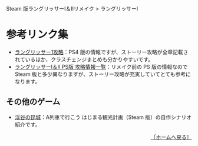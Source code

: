 Steam 版ラングリッサーⅠ＆Ⅱリメイク > ラングリッサーⅠ

# 参考リンク集

- [ラングリッサー1攻略](https://pepedash.biz/langrisser1-index/)：PS4 版の情報ですが、ストーリー攻略が全章記載されているほか、クラスチェンジまとめも分かりやすいです。
- [ラングリッサーⅠ＆Ⅱ PS版 攻略情報一覧](https://tvgamedb.com/ps/%E3%83%A9%E3%83%B3%E3%82%B0%E3%83%AA%E3%83%83%E3%82%B5%E3%83%BC%E2%85%A0%EF%BC%86%E2%85%A1-ps%E7%89%88-%E6%94%BB%E7%95%A5%E6%83%85%E5%A0%B1%E4%B8%80%E8%A6%A7/)：リメイク前の PS 版の情報なので Steam 版と多少異なりますが、ストーリー攻略が充実していてとても参考になります。

## その他のゲーム

- [渓谷の琵城](https://github.com/shinta0806/KeikokunoBijou)：A列車で行こう はじまる観光計画（Steam 版）の自作シナリオ紹介です。

<div align="right">
  <a href="../README.md">［ホームへ戻る］</a>
</div>
